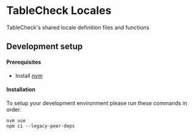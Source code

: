 # TableCheck Locales

TableCheck's shared locale definition files and functions

## Development setup

#### Prerequisites

- Install [nvm](https://github.com/nvm-sh/nvm)

#### Installation

To setup your development environment please run these commands in order.

```shell
nvm use
npm ci --legacy-peer-deps
```

